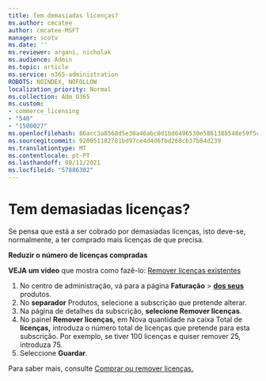 ```yaml
---
title: Tem demasiadas licenças?
ms.author: cmcatee
author: cmcatee-MSFT
manager: scotv
ms.date: ''
ms.reviewer: argani, nicholak
ms.audience: Admin
ms.topic: article
ms.service: o365-administration
ROBOTS: NOINDEX, NOFOLLOW
localization_priority: Normal
ms.collection: Adm_O365
ms.custom:
- commerce_licensing
- "540"
- "1500027"
ms.openlocfilehash: 86acc3a8568d5e30a46abc0d1bd6496530e586138b548e59f5c212bc0006c783
ms.sourcegitcommit: 920051182781bd97ce4d4d6fbd268cb37b84d239
ms.translationtype: MT
ms.contentlocale: pt-PT
ms.lasthandoff: 08/11/2021
ms.locfileid: "57886302"
---
```

# <a name="too-many-licenses"></a>Tem demasiadas licenças?

Se pensa que está a ser cobrado por demasiadas licenças, isto deve-se, normalmente, a ter comprado mais licenças de que precisa.
  
**Reduzir o número de licenças compradas**

**VEJA um vídeo** que mostra como fazê-lo: [Remover licenças existentes](https://go.microsoft.com/fwlink/p/?linkid=2154938)
  
1. No centro de administração, vá para a página **Faturação** \> **[dos seus](https://go.microsoft.com/fwlink/p/?linkid=842054)** produtos.
2. No **separador** Produtos, selecione a subscrição que pretende alterar.
3. Na página de detalhes da subscrição, **selecione Remover licenças**.
4. No painel **Remover licenças,** em Nova quantidade na caixa Total de  **licenças,** introduza o número total de licenças que pretende para esta subscrição. Por exemplo, se tiver 100 licenças e quiser remover 25, introduza 75.
5. Seleccione **Guardar**.

Para saber mais, consulte [Comprar ou remover licenças.](https://docs.microsoft.com/microsoft-365/commerce/licenses/buy-licenses)